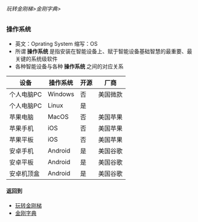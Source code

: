 ###### 玩转金刚梯>金刚字典>
### 操作系统 
- 英文：Oprating System 缩写：OS
- 所谓<strong> 操作系统 </strong>是指安装在智能设备上、赋于智能设备基础智慧的最重要、最关键的系统级软件
- 各种智能设备与各种<strong> 操作系统 </strong>之间的对应关系

|设备|操作系统|开源|厂商|
| --------| --------|  --------|   --------|
|个人电脑PC|Windows|否|美国微款
|个人电脑PC|Linux|是||
|苹果电脑|MacOS|否|美国苹果|
|苹果手机|iOS|否|美国苹果|
|苹果平板|iOS|否|美国苹果|
|安卓手机|Android|是|美国谷歌|
|安卓平板|Android|是|美国谷歌|
|安卓机顶盒|Android|是|美国谷歌|

#### 返回到
- [玩转金刚梯](https://github.com/a2zitpro/web/blob/master/LadderFree/A.md)
- [金刚字典](https://github.com/a2zitpro/web/blob/master/LadderFree/kkDictionary/KKDictionary.md)



